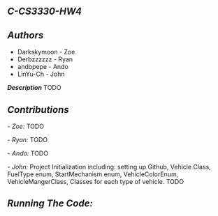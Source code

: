 **_C-CS3330-HW4_**
------------------------------

_**Authors**_
------------------------------
- Darkskymoon - Zoe
- Derbzzzzzz - Ryan
- andopepe - Ando
- LinYu-Ch - John

**_Description_**
TODO

**_Contributions_**
----------------------------
_- Zoe:_
TODO

_- Ryan:_
TODO

_- Ando:_
TODO
  
_- John:_
Project Initialization including: setting up Github, Vehicle Class, FuelType enum, StartMechanism enum, VehicleColorEnum, VehicleMangerClass, Classes for each type of vehicle. 
TODO


_**Running The Code:**_
--------------------------
